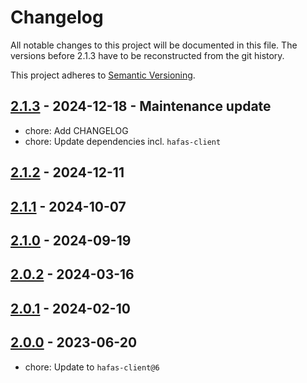 # Changelog

All notable changes to this project will be documented in this file. The versions before 2.1.3 have to be reconstructed from the git history.

This project adheres to [Semantic Versioning](https://semver.org/spec/v2.0.0.html).

## [2.1.3] - 2024-12-18 - Maintenance update

- chore: Add CHANGELOG
- chore: Update dependencies incl. `hafas-client`

## [2.1.2] - 2024-12-11

## [2.1.1] - 2024-10-07

## [2.1.0] - 2024-09-19

## [2.0.2] - 2024-03-16

## [2.0.1] - 2024-02-10

## [2.0.0] - 2023-06-20

- chore: Update to `hafas-client@6`

[2.1.3]: https://github.com/deg0nz/MMM-PublicTransportBerlin/compare/v2.1.2...v2.1.3
[2.1.2]: https://github.com/deg0nz/MMM-PublicTransportBerlin/compare/v2.1.1...v2.1.2
[2.1.1]: https://github.com/deg0nz/MMM-PublicTransportBerlin/compare/v2.1.0...v2.1.1
[2.1.0]: https://github.com/deg0nz/MMM-PublicTransportBerlin/compare/v2.0.2...v2.1.0
[2.0.2]: https://github.com/deg0nz/MMM-PublicTransportBerlin/compare/v2.0.1...v2.0.2
[2.0.1]: https://github.com/deg0nz/MMM-PublicTransportBerlin/compare/v2.0.0...v2.0.1
[2.0.0]: https://github.com/deg0nz/MMM-PublicTransportBerlin/compare/v1.7.3...v2.0.0
